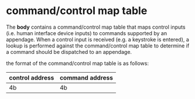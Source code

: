# command/control map table

The **body** contains a command/control map table that maps control inputs (i.e. human interface device inputs) to commands supported by an appendage.  When a control input is received (e.g. a keystroke is entered), a lookup is performed against the command/control map table to determine if a command should be dispatched to an appendage.

the format of the command/control map table is as follows:

| control address   | command address   |
|-------------------|-------------------|
| 4b                | 4b                |
